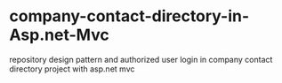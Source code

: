 # company-contact-directory-in-Asp.net-Mvc
repository design pattern and authorized user login in company contact directory project with asp.net mvc
